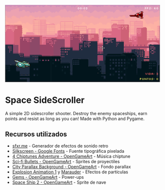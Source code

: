 ![Portada](Assets/Images/Screenshots/screenshot2.png)
# Space SideScroller
A simple 2D sidescroller shooter. Destroy the enemy spaceships, earn points and resist as long as you can! Made with Python and Pygame.

## Recursos utilizados
- [sfxr.me](https://sfxr.me/) - Generador de efectos de sonido retro
- [Silkscreen - Google Fonts](https://fonts.google.com/specimen/Silkscreen) - Fuente tipográfica pixelada
- [4 Chiptunes Adventure - OpenGameArt](https://opengameart.org/content/4-chiptunes-adventure) - Música chiptune
- [Sci-fi Bullets - OpenGameArt](https://opengameart.org/content/sci-fi-space-simple-bullets) - Sprites de proyectiles
- [City Parallax Background - OpenGameArt](https://opengameart.org/content/city-parallax-background-with-buildings-pixel-art) - Fondo parallax
- [Explosion Animation 1](https://opengameart.org/content/explosion-animation-1) y [Marauder](https://opengameart.org/content/marauder) - Efectos de partículas
- [Gems - OpenGameArt](https://opengameart.org/content/gems-4) - Power-ups
- [Space Ship 2 - OpenGameArt](https://opengameart.org/content/space-ship-2) - Sprite de nave
